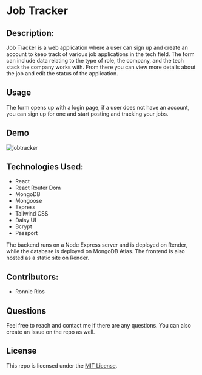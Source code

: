 # Job Tracker

## Description:
Job Tracker is a web application where a user can sign up and create an account to keep track of various job applications in the tech field. The form can include data relating to the type of role, the company, and the tech stack the company works with. From there you can view more details about the job and edit the status of the application.

## Usage
The form opens up with a login page, if a user does not have an account, you can sign up for one and start posting and tracking your jobs.

## Demo
![jobtracker](https://user-images.githubusercontent.com/79483108/212496593-061673fd-621e-458f-8727-c43e700f76c8.gif)
## Technologies Used:
- React
- React Router Dom
- MongoDB
- Mongoose
- Express
- Tailwind CSS
- Daisy UI
- Bcrypt 
- Passport  

The backend runs on a Node Express server and is deployed on Render, while the database is deployed on MongoDB Atlas. The frontend is also hosted as a static site on Render.

## Contributors:
- Ronnie Rios

## Questions
Feel free to reach and contact me if there are any questions. You can also create an issue on the repo as well.

## License
This repo is licensed under the [MIT License](https://opensource.org/licenses/MIT).
